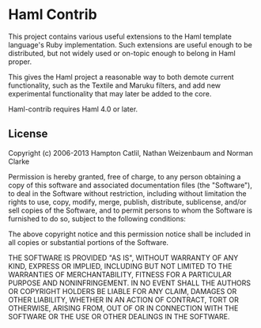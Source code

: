 # Haml Contrib

This project contains various useful extensions to the Haml template language's
Ruby implementation. Such extensions are useful enough to be distributed, but
not widely used or on-topic enough to belong in Haml proper.

This gives the Haml project a reasonable way to both demote current
functionality, such as the Textile and Maruku filters, and add new experimental
functionality that may later be added to the core.

Haml-contrib requires Haml 4.0 or later.

## License

Copyright (c) 2006-2013 Hampton Catlil, Nathan Weizenbaum and Norman Clarke

Permission is hereby granted, free of charge, to any person obtaining
a copy of this software and associated documentation files (the
"Software"), to deal in the Software without restriction, including
without limitation the rights to use, copy, modify, merge, publish,
distribute, sublicense, and/or sell copies of the Software, and to
permit persons to whom the Software is furnished to do so, subject to
the following conditions:

The above copyright notice and this permission notice shall be
included in all copies or substantial portions of the Software.

THE SOFTWARE IS PROVIDED "AS IS", WITHOUT WARRANTY OF ANY KIND,
EXPRESS OR IMPLIED, INCLUDING BUT NOT LIMITED TO THE WARRANTIES OF
MERCHANTABILITY, FITNESS FOR A PARTICULAR PURPOSE AND
NONINFRINGEMENT. IN NO EVENT SHALL THE AUTHORS OR COPYRIGHT HOLDERS BE
LIABLE FOR ANY CLAIM, DAMAGES OR OTHER LIABILITY, WHETHER IN AN ACTION
OF CONTRACT, TORT OR OTHERWISE, ARISING FROM, OUT OF OR IN CONNECTION
WITH THE SOFTWARE OR THE USE OR OTHER DEALINGS IN THE SOFTWARE.
